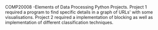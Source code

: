 COMP20008 -Elements of Data Processing Python Projects. Project 1 required a program to find specific details in a graph of URLs' with some visualisations. Project 2 required a implementation of blocking as well as implementation of different classification techniques.
